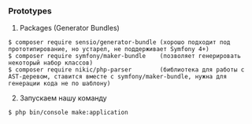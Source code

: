 ### Prototypes 


1. Packages (Generator Bundles)
```
$ composer require sensio/generator-bundle (хорошо подходит под прототипирование, но устарел, не поддерживает Symfony 4+)
$ composer require symfony/maker-bundle    (позволяет генерировать некоторый набор классов)
$ composer require nikic/php-parser        (библиотека для работы с AST-деревом, ставится вместе с symfony/maker-bundle, нужна для генерации кода не по шаблону)
```


2. Запускаем нашу команду 
```
$ php bin/console make:application
```